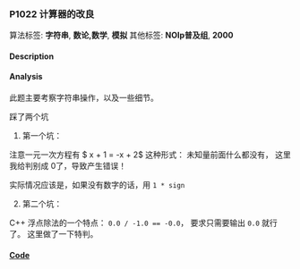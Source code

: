 ### P1022 计算器的改良

算法标签: **字符串**, **数论,数学**, **模拟**
其他标签: **NOIp普及组**, **2000**


#### Description

#### Analysis

此题主要考察字符串操作，以及一些细节。

踩了两个坑

1. 第一个坑：

注意一元一次方程有  $ x + 1 = -x + 2$ 这种形式： 未知量前面什么都没有， 这里我给判别成 0了，导致产生错误！

实际情况应该是，如果没有数字的话，用 `1 * sign`

2. 第二个坑：

C++ 浮点除法的一个特点： `0.0 / -1.0 == -0.0`， 要求只需要输出 `0.0` 就行了。 这里做了一下特判。

#### [Code](../cpp/p1022.cpp)
